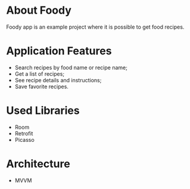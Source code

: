 # About Foody
Foody app is an example project where it is possible to get food recipes.



# Application Features
- Search recipes by food name or recipe name;
- Get a list of recipes;
- See recipe details and instructions;
- Save favorite recipes.




# Used Libraries
- Room
- Retrofit
- Picasso




# Architecture
- MVVM
